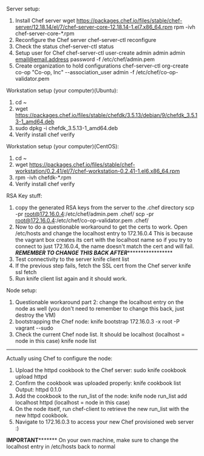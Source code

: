 Server setup:
1. Install Chef server
   wget https://packages.chef.io/files/stable/chef-server/12.18.14/el/7/chef-server-core-12.18.14-1.el7.x86_64.rpm
   rpm -ivh chef-server-core-*.rpm                                                                                                                       
2. Reconfigure the Chef server
   chef-server-ctl reconfigure
3. Check the status
   chef-server-ctl status
4. Setup user for Chef
   chef-server-ctl user-create admin admin admin email@email.address password -f /etc/chef/admin.pem
5. Create organization to hold configurations
   chef-server-ctl org-create co-op "Co-op, Inc" --association_user admin -f /etc/chef/co-op-validator.pem

Workstation setup (your computer)(Ubuntu):
1. cd ~
2. wget https://packages.chef.io/files/stable/chefdk/3.5.13/debian/9/chefdk_3.5.13-1_amd64.deb
3. sudo dpkg -i chefdk_3.5.13-1_amd64.deb
4. Verify install
   chef verify

Workstation setup (your computer)(CentOS):
1. cd ~
2. wget https://packages.chef.io/files/stable/chef-workstation/0.2.41/el/7/chef-workstation-0.2.41-1.el6.x86_64.rpm
3. rpm -ivh chefdk-*.rpm
4. Verify install
   chef verify

RSA Key stuff:
1. copy the generated RSA keys from the server to the .chef directory
   scp -pr root@172.16.0.4:/etc/chef/admin.pem .chef/
   scp -pr root@172.16.0.4:/etc/chef/co-op-validator.pem .chef/
2. Now to do a questionable workaround to get the certs to work. Open /etc/hosts and change the localhost entry to 172.16.0.4
   This is because the vagrant box creates its cert with the localhost name so if you try to connect to just 172.16.0.4, the
   name doesn't match the cert and will fail.
   *************REMEMBER TO CHANGE THIS BACK AFTER******************************
3. Test connectivity to the server
   knife client list
4. If the previous step fails, fetch the SSL cert from the Chef server
   knife ssl fetch
5. Run knife client list again and it should work.

Node setup:
1. Questionable workaround part 2: change the localhost entry on the node as well (you don't need to remember to change this back, just destroy the VM)
2. bootstrapping the Chef node:
   knife bootstrap 172.16.0.3 -x root -P vagrant --sudo
3. Check the current Chef node list. It should be localhost (localhost = node in this case)
   knife node list

--------------------------------------------------------------------------------
Actually using Chef to configure the node:
1. Upload the httpd cookbook to the Chef server:
   sudo knife cookbook upload httpd
2. Confirm the cookbook was uploaded properly:
   knife cookbook list
   Output:
   httpd 0.1.0
3. Add the cookbook to the run_list of the node:
   knife node run_list add localhost httpd (localhost = node in this case)
4. On the node itself, run chef-client to retrieve the new run_list with the new httpd cookbook.
5. Navigate to 172.16.0.3 to access your new Chef provisioned web server :)

********************************IMPORTANT***************************************
On your own machine, make sure to change the localhost entry in /etc/hosts back to normal
